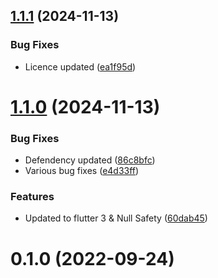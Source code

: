 ## [1.1.1](https://github.com/Emon526/Expense-Planner/compare/v0.1.0...v1.1.1) (2024-11-13)

### Bug Fixes

- Licence updated ([ea1f95d](https://github.com/Emon526/Expense-Planner/commit/ea1f95d83d9951d559ff8f801451cc32fbd27453))

# [1.1.0](https://github.com/Emon526/Expense-Planner/compare/v1.0.0...v0.1.0) (2024-11-13)

### Bug Fixes

- Defendency updated ([86c8bfc](https://github.com/Emon526/Expense-Planner/commit/86c8bfccbe2553001a42a0b4fe86e07e38fcedd0))
- Various bug fixes ([e4d33ff](https://github.com/Emon526/Expense-Planner/commit/e4d33ff480227711c722865ac9344770d8143f62))

### Features

- Updated to flutter 3 & Null Safety ([60dab45](https://github.com/Emon526/Expense-Planner/commit/60dab4594eda01522572bdbc8f8671c33236cbee))

# 0.1.0 (2022-09-24)
